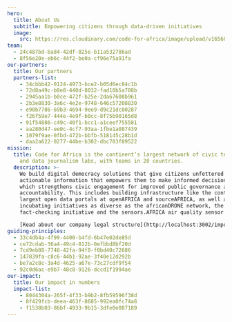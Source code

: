 ```yaml
---
hero:
  title: About Us
  subtitle: Empowering citizens through data-driven initiatives
  image:
    src: https://res.cloudinary.com/code-for-africa/image/upload/v1656064173/codeforafrica/images/1_IgrT4_1tGZh1WnpYzvZN1A_1_twneqf.jpg
team:
  - 24c487bd-ba84-42df-825e-b11a532786ad
  - 8f56e20e-eb6c-44f2-be0a-cf96e75a91fa
our-partners:
  title: Our partners
  partners-list:
    - 34cbbb42-0124-4973-bce2-b05d6ec84c1b
    - 72d8a49c-b8e8-440d-8032-fad10b5a708b
    - 2945aa1b-b0ce-472f-b25e-2da67608b961
    - 2b3e8830-3a6c-4e2e-9748-646c57208830
    - e90b7786-69b3-4694-9ee9-d9c21dc80287
    - f26f59e7-444e-4e9f-b0cc-8f75b90165d8
    - 91f54886-c49c-40f1-bcc1-a1ceef755581
    - aa280d47-ee0c-4cf7-93aa-1fbe1a087439
    - 1079f9ae-0fbd-472b-bbfb-518145c28b1d
    - daa2a622-0277-44be-b302-dbc703f89522
mission:
  title: Code for Africa is the continent’s largest network of civic technology
    and data journalism labs, with teams in 20 countries.
  description: >-
    We build digital democracy solutions that give citizens unfettered access to
    actionable information that empowers them to make informed decisions, and
    which strengthens civic engagement for improved public governance and
    accountability. This includes building infrastructure like the continent’s
    largest open data portals at openAFRICA and sourceAFRICA, as well as
    incubating initiatives as diverse as the africanDRONE network, the PesaCheck
    fact-checking initiative and the sensors.AFRICA air quality sensor network.

    [Read about our company legal structure](http://localhost:3002/imprint)
guiding-principles:
  - 33c4db4a-4f99-4400-b4fd-6b47e02de85d
  - ce72cdab-36a4-49c4-812b-0efbbd8bf20d
  - 7cd9eb88-7748-42fa-94f8-f0bd40c72686
  - 147839fa-c8c6-44b1-92ae-3f40e12d292b
  - be7a2c8c-3a4d-4625-a67e-73c27cdf9f54
  - 92c0d6ac-e9b7-48c8-9126-dccd1f1994ae
our-impact:
  title: Our impact in numbers
  impact-list:
    - 8044304a-265f-4f33-b9b2-8fb59596f38d
    - 8f429fcb-deea-463f-8605-992ea0fc74a8
    - f1538b03-86bf-4933-9b15-3dfe0e087189
---
```

